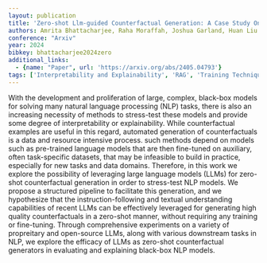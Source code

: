 ```yaml
---
layout: publication
title: 'Zero-shot Llm-guided Counterfactual Generation: A Case Study On NLP Model Evaluation'
authors: Amrita Bhattacharjee, Raha Moraffah, Joshua Garland, Huan Liu
conference: "Arxiv"
year: 2024
bibkey: bhattacharjee2024zero
additional_links:
  - {name: "Paper", url: 'https://arxiv.org/abs/2405.04793'}
tags: ['Interpretability and Explainability', 'RAG', 'Training Techniques', 'Fine-Tuning', 'Interpretability', 'Pretraining Methods']
---
```

With the development and proliferation of large, complex, black-box models
for solving many natural language processing (NLP) tasks, there is also an
increasing necessity of methods to stress-test these models and provide some
degree of interpretability or explainability. While counterfactual examples are
useful in this regard, automated generation of counterfactuals is a data and
resource intensive process. such methods depend on models such as pre-trained
language models that are then fine-tuned on auxiliary, often task-specific
datasets, that may be infeasible to build in practice, especially for new tasks
and data domains. Therefore, in this work we explore the possibility of
leveraging large language models (LLMs) for zero-shot counterfactual generation
in order to stress-test NLP models. We propose a structured pipeline to
facilitate this generation, and we hypothesize that the instruction-following
and textual understanding capabilities of recent LLMs can be effectively
leveraged for generating high quality counterfactuals in a zero-shot manner,
without requiring any training or fine-tuning. Through comprehensive
experiments on a variety of propreitary and open-source LLMs, along with
various downstream tasks in NLP, we explore the efficacy of LLMs as zero-shot
counterfactual generators in evaluating and explaining black-box NLP models.
